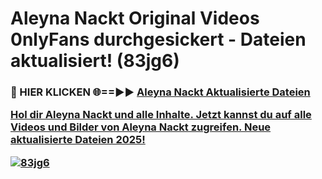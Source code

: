 # Aleyna Nackt Original Videos 0nlyFans durchgesickert - Dateien aktualisiert! (83jg6)

<h3>🔴 HIER KLICKEN 🌐==►► <a href="https://tinyurl.com/h6vf6nb8" rel="nofollow">Aleyna Nackt Aktualisierte Dateien

Hol dir Aleyna Nackt und alle Inhalte. Jetzt kannst du auf alle Videos und Bilder von Aleyna Nackt zugreifen. Neue aktualisierte Dateien 2025!

[![83jg6](https://i.imgur.com/sD4kR3V.gif)](https://tinyurl.com/h6vf6nb8)
